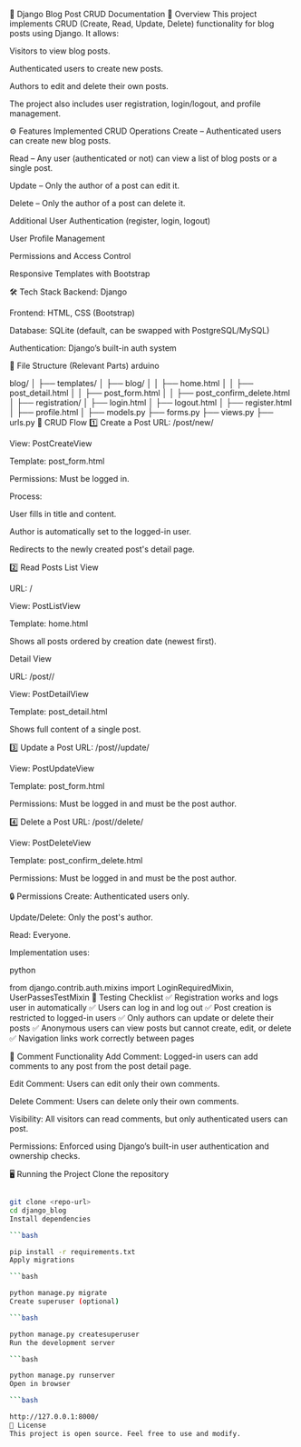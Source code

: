 📝 Django Blog Post CRUD Documentation
📌 Overview
This project implements CRUD (Create, Read, Update, Delete) functionality for blog posts using Django.
It allows:

Visitors to view blog posts.

Authenticated users to create new posts.

Authors to edit and delete their own posts.

The project also includes user registration, login/logout, and profile management.

⚙️ Features Implemented
CRUD Operations
Create – Authenticated users can create new blog posts.

Read – Any user (authenticated or not) can view a list of blog posts or a single post.

Update – Only the author of a post can edit it.

Delete – Only the author of a post can delete it.

Additional
User Authentication (register, login, logout)

User Profile Management

Permissions and Access Control

Responsive Templates with Bootstrap

🛠 Tech Stack
Backend: Django

Frontend: HTML, CSS (Bootstrap)

Database: SQLite (default, can be swapped with PostgreSQL/MySQL)

Authentication: Django’s built-in auth system

📂 File Structure (Relevant Parts)
arduino

blog/
│
├── templates/
│   ├── blog/
│   │   ├── home.html
│   │   ├── post_detail.html
│   │   ├── post_form.html
│   │   ├── post_confirm_delete.html
│   ├── registration/
│       ├── login.html
│       ├── logout.html
│       ├── register.html
│   ├── profile.html
│
├── models.py
├── forms.py
├── views.py
├── urls.py
🚀 CRUD Flow
1️⃣ Create a Post
URL: /post/new/

View: PostCreateView

Template: post_form.html

Permissions: Must be logged in.

Process:

User fills in title and content.

Author is automatically set to the logged-in user.

Redirects to the newly created post's detail page.

2️⃣ Read Posts
List View

URL: /

View: PostListView

Template: home.html

Shows all posts ordered by creation date (newest first).

Detail View

URL: /post/<id>/

View: PostDetailView

Template: post_detail.html

Shows full content of a single post.

3️⃣ Update a Post
URL: /post/<id>/update/

View: PostUpdateView

Template: post_form.html

Permissions: Must be logged in and must be the post author.

4️⃣ Delete a Post
URL: /post/<id>/delete/

View: PostDeleteView

Template: post_confirm_delete.html

Permissions: Must be logged in and must be the post author.

🔒 Permissions
Create: Authenticated users only.

Update/Delete: Only the post's author.

Read: Everyone.

Implementation uses:

python

from django.contrib.auth.mixins import LoginRequiredMixin, UserPassesTestMixin
🧪 Testing Checklist
✅ Registration works and logs user in automatically
✅ Users can log in and log out
✅ Post creation is restricted to logged-in users
✅ Only authors can update or delete their posts
✅ Anonymous users can view posts but cannot create, edit, or delete
✅ Navigation links work correctly between pages

💬 Comment Functionality
Add Comment: Logged-in users can add comments to any post from the post detail page.

Edit Comment: Users can edit only their own comments.

Delete Comment: Users can delete only their own comments.

Visibility: All visitors can read comments, but only authenticated users can post.

Permissions: Enforced using Django’s built-in user authentication and ownership checks.



🖥 Running the Project
Clone the repository

```bash

git clone <repo-url>
cd django_blog
Install dependencies

```bash

pip install -r requirements.txt
Apply migrations

```bash

python manage.py migrate
Create superuser (optional)

```bash

python manage.py createsuperuser
Run the development server

```bash

python manage.py runserver
Open in browser

```bash

http://127.0.0.1:8000/
📄 License
This project is open source. Feel free to use and modify.